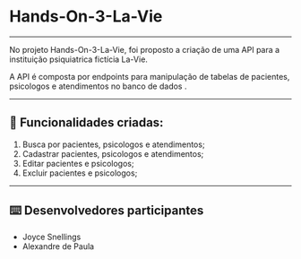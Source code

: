 # Hands-On-3-La-Vie



---

No projeto Hands-On-3-La-Vie, foi proposto a criação de uma API para a instituição psiquiatrica fictícia La-Vie.

A API é composta por endpoints para manipulação de tabelas de pacientes, psicologos e atendimentos no banco de dados .

---

## :memo: Funcionalidades criadas: 

1. Busca por pacientes, psicologos e atendimentos;
2. Cadastrar pacientes, psicologos e atendimentos;
3. Editar pacientes e psicologos;
4. Excluir pacientes e psicologos;

---



## :keyboard: Desenvolvedores participantes

- Joyce Snellings
- Alexandre de Paula





